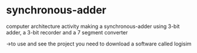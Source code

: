 # synchronous-adder
  
  computer architecture activity making a synchronous-adder using 3-bit adder, a 3-bit recorder and a 7 segment converter
  
  ->to use and see the project you need to download a software called logisim


